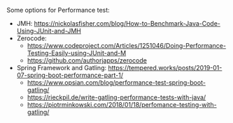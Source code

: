 Some options for Performance test:
- JMH: https://nickolasfisher.com/blog/How-to-Benchmark-Java-Code-Using-JUnit-and-JMH
- Zerocode:
  - https://www.codeproject.com/Articles/1251046/Doing-Performance-Testing-Easily-using-JUnit-and-M
  - https://github.com/authorjapps/zerocode
- Spring Framework and Gatling: https://tempered.works/posts/2019-01-07-spring-boot-performance-part-1/
  - https://www.opsian.com/blog/performance-test-spring-boot-gatling/
  - https://rieckpil.de/write-gatling-performance-tests-with-java/
  - https://piotrminkowski.com/2018/01/18/perfomance-testing-with-gatling/